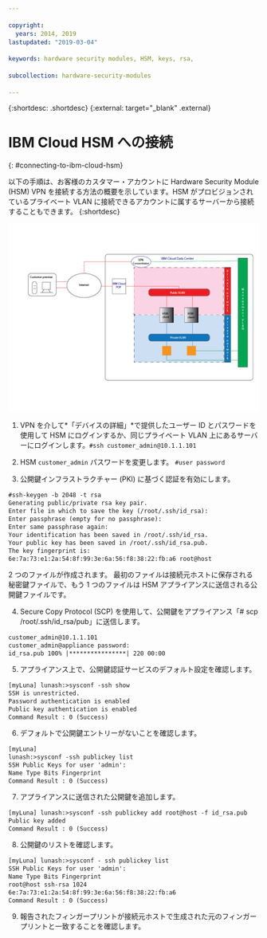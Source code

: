 ```yaml
---

copyright:
  years: 2014, 2019
lastupdated: "2019-03-04"

keywords: hardware security modules, HSM, keys, rsa,

subcollection: hardware-security-modules

---
```


{:shortdesc: .shortdesc}
{:external: target="_blank" .external}

# IBM Cloud HSM への接続
{: #connecting-to-ibm-cloud-hsm}

以下の手順は、お客様のカスタマー・アカウントに Hardware Security Module (HSM) VPN を接続する方法の概要を示しています。HSM がプロビジョンされているプライベート VLAN に接続できるアカウントに属するサーバーから接続することもできます。
{:shortdesc}

![HSM を使用したネットワークのアーキテクチャー](/images/Connecting_to_HSM-01.png "HSM Aアーキテクチャー")

1. VPN を介して*「デバイスの詳細」*で提供したユーザー ID とパスワードを使用して HSM にログインするか、同じプライベート VLAN 上にあるサーバーにログインします。`#ssh customer_admin@10.1.1.101`

2. HSM `customer_admin` パスワードを変更します。
`#user password`

3. 公開鍵インフラストラクチャー (PKI) に基づく認証を有効にします。
```
#ssh-keygen -b 2048 -t rsa
Generating public/private rsa key pair.
Enter file in which to save the key (/root/.ssh/id_rsa):
Enter passphrase (empty for no passphrase):
Enter same passphrase again:
Your identification has been saved in /root/.ssh/id_rsa.
Your public key has been saved in /root/.ssh/id_rsa.pub.
The key fingerprint is:
6e:7a:73:e1:2a:54:8f:99:3e:6a:56:f8:38:22:fb:a6 root@host
```
2 つのファイルが作成されます。 最初のファイルは接続元ホストに保存される秘密鍵ファイルで、もう 1 つのファイルは HSM アプライアンスに送信される公開鍵ファイルです。

4. Secure Copy Protocol (SCP) を使用して、公開鍵をアプライアンス「# scp /root/.ssh/id_rsa/pub」に送信します。
```
customer_admin@10.1.1.101
customer_admin@appliance password:
id_rsa.pub 100% |****************| 220 00:00
```
5. アプライアンス上で、公開鍵認証サービスのデフォルト設定を確認します。
```
[myLuna] lunash:>sysconf -ssh show
SSH is unrestricted.
Password authentication is enabled
Public key authentication is enabled
Command Result : 0 (Success)
```

6. デフォルトで公開鍵エントリーがないことを確認します。
```
[myLuna]
lunash:>sysconf -ssh publickey list
SSH Public Keys for user 'admin':
Name Type Bits Fingerprint
Command Result : 0 (Success)
```
7. アプライアンスに送信された公開鍵を追加します。
```
[myLuna] lunash:>sysconf -ssh publickey add root@host -f id_rsa.pub
Public key added
Command Result : 0 (Success)
```
8. 公開鍵のリストを確認します。
```
[myLuna] lunash:>sysconf - ssh publickey list
SSH Public Keys for user 'admin':
Name Type Bits Fingerprint
root@host ssh-rsa 1024
6e:7a:73:e1:2a:54:8f:99:3e:6a:56:f8:38:22:fb:a6
Command Result : 0 (Success)
```
9. 報告されたフィンガープリントが接続元ホストで生成された元のフィンガープリントと一致することを確認します。
